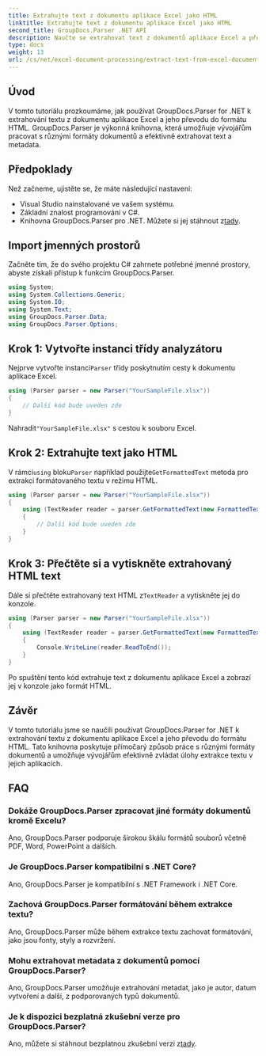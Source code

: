 ```yaml
---
title: Extrahujte text z dokumentu aplikace Excel jako HTML
linktitle: Extrahujte text z dokumentu aplikace Excel jako HTML
second_title: GroupDocs.Parser .NET API
description: Naučte se extrahovat text z dokumentů aplikace Excel a převést jej do HTML pomocí GroupDocs.Parser for .NET.
type: docs
weight: 13
url: /cs/net/excel-document-processing/extract-text-from-excel-document-as-html/
---
```

## Úvod
V tomto tutoriálu prozkoumáme, jak používat GroupDocs.Parser for .NET k extrahování textu z dokumentu aplikace Excel a jeho převodu do formátu HTML. GroupDocs.Parser je výkonná knihovna, která umožňuje vývojářům pracovat s různými formáty dokumentů a efektivně extrahovat text a metadata.
## Předpoklady
Než začneme, ujistěte se, že máte následující nastavení:
- Visual Studio nainstalované ve vašem systému.
- Základní znalost programování v C#.
-  Knihovna GroupDocs.Parser pro .NET. Můžete si jej stáhnout z[tady](https://releases.groupdocs.com/parser/net/).
## Import jmenných prostorů
Začněte tím, že do svého projektu C# zahrnete potřebné jmenné prostory, abyste získali přístup k funkcím GroupDocs.Parser.
```csharp
using System;
using System.Collections.Generic;
using System.IO;
using System.Text;
using GroupDocs.Parser.Data;
using GroupDocs.Parser.Options;
```
## Krok 1: Vytvořte instanci třídy analyzátoru
 Nejprve vytvořte instanci`Parser` třídy poskytnutím cesty k dokumentu aplikace Excel.
```csharp
using (Parser parser = new Parser("YourSampleFile.xlsx"))
{
    // Další kód bude uveden zde
}
```
 Nahradit`"YourSampleFile.xlsx"` s cestou k souboru Excel.
## Krok 2: Extrahujte text jako HTML
 V rámci`using` bloku`Parser` například použijte`GetFormattedText` metoda pro extrakci formátovaného textu v režimu HTML.
```csharp
using (Parser parser = new Parser("YourSampleFile.xlsx"))
{
    using (TextReader reader = parser.GetFormattedText(new FormattedTextOptions(FormattedTextMode.Html)))
    {
        // Další kód bude uveden zde
    }
}
```
## Krok 3: Přečtěte si a vytiskněte extrahovaný HTML text
 Dále si přečtěte extrahovaný text HTML z`TextReader` a vytiskněte jej do konzole.
```csharp
using (Parser parser = new Parser("YourSampleFile.xlsx"))
{
    using (TextReader reader = parser.GetFormattedText(new FormattedTextOptions(FormattedTextMode.Html)))
    {
        Console.WriteLine(reader.ReadToEnd());
    }
}
```
Po spuštění tento kód extrahuje text z dokumentu aplikace Excel a zobrazí jej v konzole jako formát HTML.
## Závěr
V tomto tutoriálu jsme se naučili používat GroupDocs.Parser for .NET k extrahování textu z dokumentu aplikace Excel a jeho převodu do formátu HTML. Tato knihovna poskytuje přímočarý způsob práce s různými formáty dokumentů a umožňuje vývojářům efektivně zvládat úlohy extrakce textu v jejich aplikacích.

## FAQ
### Dokáže GroupDocs.Parser zpracovat jiné formáty dokumentů kromě Excelu?
Ano, GroupDocs.Parser podporuje širokou škálu formátů souborů včetně PDF, Word, PowerPoint a dalších.
### Je GroupDocs.Parser kompatibilní s .NET Core?
Ano, GroupDocs.Parser je kompatibilní s .NET Framework i .NET Core.
### Zachová GroupDocs.Parser formátování během extrakce textu?
Ano, GroupDocs.Parser může během extrakce textu zachovat formátování, jako jsou fonty, styly a rozvržení.
### Mohu extrahovat metadata z dokumentů pomocí GroupDocs.Parser?
Ano, GroupDocs.Parser umožňuje extrahování metadat, jako je autor, datum vytvoření a další, z podporovaných typů dokumentů.
### Je k dispozici bezplatná zkušební verze pro GroupDocs.Parser?
 Ano, můžete si stáhnout bezplatnou zkušební verzi z[tady](https://releases.groupdocs.com/).